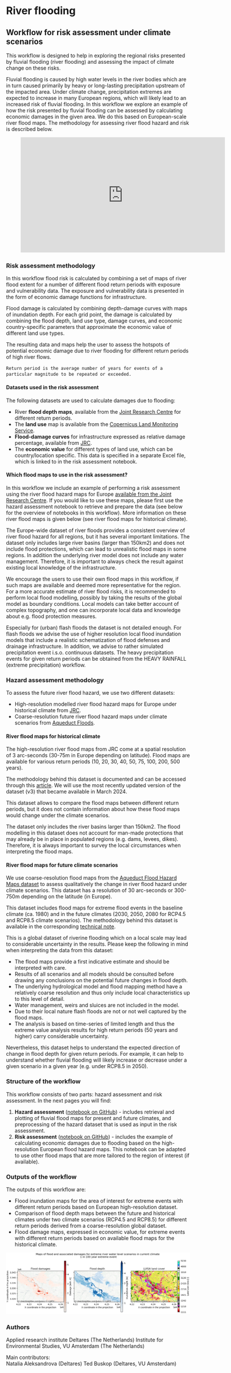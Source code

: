 # River flooding

## Workflow for risk assessment under climate scenarios

This workflow is designed to help in exploring the regional risks presented by fluvial flooding (river flooding) and assessing the impact of climate change on these risks.

Fluvial flooding is caused by high water levels in the river bodies which are in turn caused primarily by heavy or long-lasting precipitation upstream of the impacted area. Under climate change, precipitation extremes are expected to increase in many European regions, which will likely lead to an increased risk of fluvial flooding. In this workflow we explore an example of how the risk presented by fluvial flooding can be assessed by calculating economic damages in the given area. We do this based on European-scale river flood maps. The methodology for assessing river flood hazard and risk is described below.

<figure class="align-center">
  <iframe width="560" height="315" src="https://www.youtube-nocookie.com/embed/GBfrTdx3VfE?si=UKWDd-oA_xq9Yoms" title="YouTube video player" frameborder="0" allow="accelerometer; autoplay; clipboard-write; encrypted-media; gyroscope; picture-in-picture; web-share" referrerpolicy="strict-origin-when-cross-origin" allowfullscreen></iframe>
</figure>


### Risk assessment methodology
In this workflow flood risk is calculated by combining a set of maps of river flood extent for a number of different flood return periods with exposure and vulnerability data. The exposure and vulnerability data is presented in the form of economic damage functions for infrastructure.

Flood damage is calculated by combining depth-damage curves with maps of inundation depth. For each grid point, the damage is calculated by combining the flood depth, land use type, damage curves, and economic country-specific parameters that approximate the economic value of different land use types.

The resulting data and maps help the user to assess the hotspots of potential economic damage due to river flooding for different return periods of high river flows.

```{note}
Return period is the average number of years for events of a particular magnitude to be repeated or exceeded.
```
#### Datasets used in the risk assessment

The following datasets are used to calculate damages due to flooding:
- River **flood depth maps**, available from the  [Joint Research Centre](https://data.jrc.ec.europa.eu/dataset/1d128b6c-a4ee-4858-9e34-6210707f3c81) for different return periods. 
- The **land use** map is available from the [Copernicus Land Monitoring Service](https://land.copernicus.eu/pan-european/corine-land-cover).
- **Flood-damage curves** for infrastructure expressed as relative damage percentage, available from [JRC](https://publications.jrc.ec.europa.eu/repository/handle/JRC105688).
- The **economic value** for different types of land use, which can be country/location specific. This data is specified in a separate Excel file, which is linked to in the risk assessment notebook.

#### Which flood maps to use in the risk assessment?
In this workflow we include an example of performing a risk assessment using the river flood hazard maps for Europe [available from the Joint Research Centre](https://data.jrc.ec.europa.eu/dataset/1d128b6c-a4ee-4858-9e34-6210707f3c81). If you would like to use these maps, please first use the hazard assessment notebook to retrieve and prepare the data (see below for the overview of notebooks in this workflow). More information on these river flood maps is given below (see river flood maps for historical climate).

The Europe-wide dataset of river floods provides a consistent overview of river flood hazard for all regions, but it has several important limitations. The dataset only includes large river basins (larger than 150km2) and does not include flood protections, which can lead to unrealistic flood maps in some regions. In addition the underlying river model does not include any water management. Therefore, it is important to always check the result against existing local knowledge of the infrastructure.

We encourage the users to use their own flood maps in this workflow, if such maps are available and deemed more representative for the region. For a more accurate estimate of river flood risks, it is recommended to perform local flood modelling, possibly by taking the results of the global model as boundary conditions. Local models can take better account of complex topography, and one can incorporate local data and knowledge about e.g. flood protection measures.

Especially for (urban) flash floods the dataset is not detailed enough. For flash floods we advise the use of higher resolution local flood inundation models that include a realistic schematization of flood defenses and drainage infrastructure. In addition, we advise to rather simulated precipitation event i.s.o. continuous datasets. The heavy precipitation events for given return periods can be obtained from the HEAVY RAINFALL (extreme precipitation) workflow.

### Hazard assessment methodology
To assess the future river flood hazard, we use two different datasets: 
 - High-resolution modelled river flood hazard maps for Europe under historical climate from [JRC](https://data.jrc.ec.europa.eu/dataset/1d128b6c-a4ee-4858-9e34-6210707f3c81).
 - Coarse-resolution future river flood hazard maps under climate scenarios from [Aqueduct Floods](https://www.wri.org/data/aqueduct-floods-hazard-maps).

#### River flood maps for historical climate
The high-resolution river flood maps from JRC come at a spatial resolution of 3 arc-seconds (30-75m in Europe depending on latitude). Flood maps are available for various return periods (10, 20, 30, 40, 50, 75, 100, 200, 500 years).

The methodology behind this dataset is documented and can be accessed through this [article](https://doi.org/10.5194/essd-14-1549-2022). We will use the most recently updated version of the dataset (v3) that became available in March 2024. 

This dataset allows to compare the flood maps between different return periods, but it does not contain information about how these flood maps would change under the climate scenarios. 

The dataset only includes the river basins larger than 150km2. The flood modelling in this dataset does not account for man-made protections that may already be in place in populated regions (e.g. dams, levees, dikes). Therefore, it is always important to survey the local circumstances when interpreting the flood maps.

#### River flood maps for future climate scenarios
We use coarse-resolution flood maps from the [Aqueduct Flood Hazard Maps dataset](https://www.wri.org/data/aqueduct-floods-hazard-maps) to assess qualitatively the change in river flood hazard under climate scenarios. This dataset has a resolution of 30 arc-seconds or 300-750m depending on the latitude (in Europe). 

This dataset includes flood maps for extreme flood events in the baseline climate (ca. 1980) and in the future climates (2030, 2050, 2080 for RCP4.5 and RCP8.5 climate scenarios). The methodology behind this dataset is available in the corresponding [technical note](https://www.wri.org/research/aqueduct-floods-methodology).

This is a global dataset of riverine flooding which on a local scale may lead to considerable uncertainty in the results. Please keep the following in mind when interpreting the data from this dataset:
-	The flood maps provide a first indicative estimate and should be interpreted with care.
-	Results of all scenarios and all models should be consulted before drawing any conclusions on the potential future changes in flood depth.
-	The underlying hydrological model and flood mapping method have a relatively coarse resolution and thus only include local characteristics up to this level of detail.
-   Water management, weirs and sluices are not included in the model.
-   Due to their local nature flash floods are not or not well captured by the flood maps.
-	The analysis is based on time-series of limited length and thus the extreme value analysis results for high return periods (50 years and higher) carry considerable uncertainty.

Nevertheless, this dataset helps to understand the expected direction of change in flood depth for given return periods. For example, it can help to understand whether fluvial flooding will likely increase or decrease under a given scenario in a given year (e.g. under RCP8.5 in 2050).

### Structure of the workflow
This workflow consists of two parts: hazard assessment and risk assessment. In the next pages you will find:
1. **Hazard assessment** ([notebook on GitHub](https://github.com/CLIMAAX/FLOODS/blob/main/02_River_flooding/Hazard_assessment_FLOOD_RIVER.ipynb)) - includes retrieval and plotting of fluvial flood maps for present and future climates, and preprocessing of the hazard dataset that is used as input in the risk assessment.
2. **Risk assessment** ([notebook on GitHub](https://github.com/CLIMAAX/FLOODS/blob/main/02_River_flooding/Risk_assessment_FLOOD_RIVER.ipynb)) - includes the example of calculating economic damages due to flooding based on the high-resolution European flood hazard maps. This notebook can be adapted to use other flood maps that are more tailored to the region of interest (if available).

### Outputs of the workflow
The outputs of this workflow are:  
 - Flood inundation maps for the area of interest for extreme events with different return periods based on European high-resolution dataset.
 - Comparison of flood depth maps between the future and historical climates under two climate scenarios (RCP4.5 and RCP8.5) for different return periods derived from a coarse-resolution global dataset.
 - Flood damage maps, expressed in economic value, for extreme events with different return periods based on available flood maps for the historical climate.

![river-flood-results](../images/Result_map_Bremen_Germany_rp100.png "Result of river flood risk assessment workflow for the area of Bremen, Germany and river flood event with 100-year return period")

### Authors 
Applied research institute Deltares (The Netherlands)
Institute for Environmental Studies, VU Amsterdam (The Netherlands)

Main contributors:  
Natalia Aleksandrova (Deltares)
Ted Buskop (Deltares, VU Amsterdam)


 

